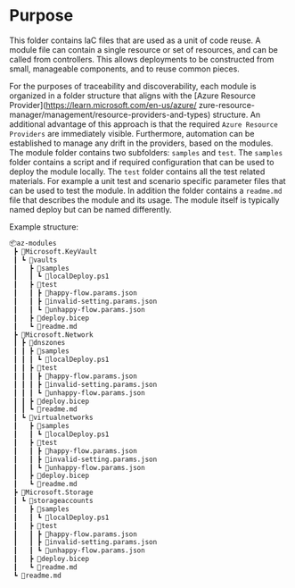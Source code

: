# Purpose

This folder contains IaC files that are used as a unit of code reuse. A module file can contain a
single resource or set of resources, and can be called from controllers. This allows deployments to
be constructed from small, manageable components, and to reuse common pieces.

For the purposes of traceability and discoverability, each module is organized in a folder structure
that aligns with the [Azure Resource Provider](https://learn.microsoft.com/en-us/azure/ zure-resource-manager/management/resource-providers-and-types)
structure. An additional advantage of this approach is that the required `Azure Resource Providers`
are immediately visible. Furthermore, automation can be established to manage any drift in the
 providers, based on the modules.\
The module folder contains two subfolders: `samples` and `test`. The `samples` folder contains a
script and if required configuration that can be used to deploy the module locally. The `test`
folder contains all the test related materials. For example a unit test and scenario specific
 parameter files that can be used to test the module. In addition the folder contains a `readme.md`
file that describes the module and its usage. The module itself is typically named deploy but can be
named differently.

Example structure:

```html
📦az-modules
 ┣ 📂Microsoft.KeyVault
 ┃ ┗ 📂vaults
 ┃   ┣ 📂samples
 ┃   ┃ ┗ 📜localDeploy.ps1
 ┃   ┣ 📂test
 ┃   ┃ ┣ 📜happy-flow.params.json
 ┃   ┃ ┣ 📜invalid-setting.params.json
 ┃   ┃ ┗ 📜unhappy-flow.params.json
 ┃   ┣ 📜deploy.bicep
 ┃   ┗ 📜readme.md
 ┣ 📂Microsoft.Network
 ┃ ┣ 📂dnszones
 ┃ ┃ ┣ 📂samples
 ┃ ┃ ┃ ┗ 📜localDeploy.ps1
 ┃ ┃ ┣ 📂test
 ┃ ┃ ┃ ┣ 📜happy-flow.params.json
 ┃ ┃ ┃ ┣ 📜invalid-setting.params.json
 ┃ ┃ ┃ ┗ 📜unhappy-flow.params.json
 ┃ ┃ ┣ 📜deploy.bicep
 ┃ ┃ ┗ 📜readme.md
 ┃ ┗ 📂virtualnetworks
 ┃   ┣ 📂samples
 ┃   ┃ ┗ 📜localDeploy.ps1
 ┃   ┣ 📂test
 ┃   ┃ ┣ 📜happy-flow.params.json
 ┃   ┃ ┣ 📜invalid-setting.params.json
 ┃   ┃ ┗ 📜unhappy-flow.params.json
 ┃   ┣ 📜deploy.bicep
 ┃   ┗ 📜readme.md
 ┣ 📂Microsoft.Storage
 ┃ ┗ 📂storageaccounts
 ┃   ┣ 📂samples
 ┃   ┃ ┗ 📜localDeploy.ps1
 ┃   ┣ 📂test
 ┃   ┃ ┣ 📜happy-flow.params.json
 ┃   ┃ ┣ 📜invalid-setting.params.json
 ┃   ┃ ┗ 📜unhappy-flow.params.json
 ┃   ┣ 📜deploy.bicep
 ┃   ┗ 📜readme.md
 ┗ 📜readme.md
```
